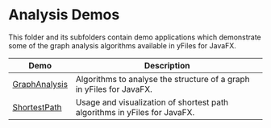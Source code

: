 
# Analysis Demos
  

 This folder and its subfolders contain demo applications which demonstrate some of the graph analysis algorithms available in yFiles for JavaFX.   

| Demo | Description |
|------|-------------|
|[GraphAnalysis](../../src/analysis/graphanalysis/)| Algorithms to analyse the structure of a graph in yFiles for JavaFX. |
|[ShortestPath](../../src/analysis/shortestpath/)| Usage and visualization of shortest path algorithms in yFiles for JavaFX. |
